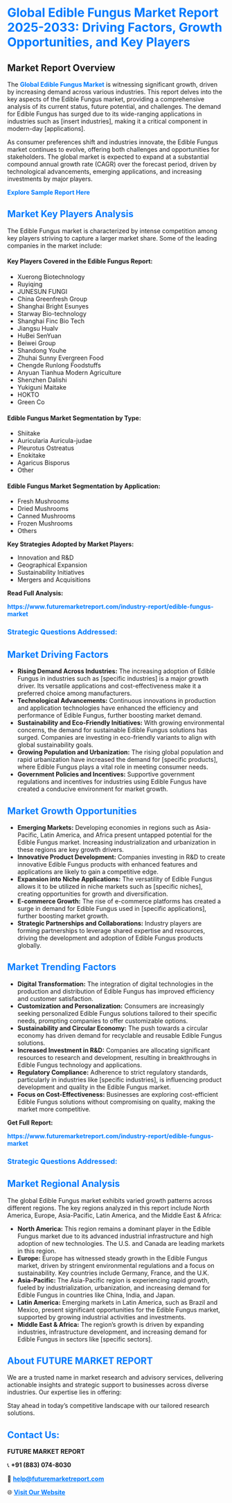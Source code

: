 <h1 style="color: #007BFF;">Global Edible Fungus Market Report 2025-2033: Driving Factors, Growth Opportunities, and Key Players</h1>

<section id="overview">
<h2>Market Report Overview</h2>
<p>The <a href="https://www.futuremarketreport.com/industry-report/edible-fungus-market" style="color: #007BFF; text-decoration: none;"><strong>Global Edible Fungus Market</strong></a> is witnessing significant growth, driven by increasing demand across various industries. This report delves into the key aspects of the Edible Fungus market, providing a comprehensive analysis of its current status, future potential, and challenges. The demand for Edible Fungus has surged due to its wide-ranging applications in industries such as [insert industries], making it a critical component in modern-day [applications].</p>
<p>As consumer preferences shift and industries innovate, the Edible Fungus market continues to evolve, offering both challenges and opportunities for stakeholders. The global market is expected to expand at a substantial compound annual growth rate (CAGR) over the forecast period, driven by technological advancements, emerging applications, and increasing investments by major players.</p>
</section>

<section id="overview">
<p><a href="https://www.futuremarketreport.com/request-sample/reportId=58892" style="color: #007BFF; text-decoration: none;"><strong>Explore Sample Report Here</strong></a></p>
</section>

<section id="key-players">
<h2 style="color: #007BFF;">Market Key Players Analysis</h2>
<p>The Edible Fungus market is characterized by intense competition among key players striving to capture a larger market share. Some of the leading companies in the market include:</p>
<h4>Key Players Covered in the Edible Fungus Report:</h4>
<ul><li>Xuerong Biotechnology</li><li>Ruyiqing</li><li>JUNESUN FUNGI</li><li>China Greenfresh Group</li><li>Shanghai Bright Esunyes</li><li>Starway Bio-technology</li><li>Shanghai Finc Bio Tech</li><li>Jiangsu Hualv</li><li>HuBei SenYuan</li><li>Beiwei Group</li><li>Shandong Youhe</li><li>Zhuhai Sunny Evergreen Food</li><li>Chengde Runlong Foodstuffs</li><li>Anyuan Tianhua Modern Agriculture</li><li>Shenzhen Dalishi</li><li>Yukiguni Maitake</li><li>HOKTO</li><li>Green Co</li></ul>
<h4>Edible Fungus Market Segmentation by Type:</h4>
<ul><li>Shiitake</li><li>Auricularia Auricula-judae</li><li>Pleurotus Ostreatus</li><li>Enokitake</li><li>Agaricus Bisporus</li><li>Other</li></ul>

<h4>Edible Fungus Market Segmentation by Application:</h4>
<ul><li>Fresh Mushrooms</li><li>Dried Mushrooms</li><li>Canned Mushrooms</li><li>Frozen Mushrooms</li><li>Others</li></ul>
<p><strong>Key Strategies Adopted by Market Players:</strong></p>
<ul>
<li>Innovation and R&D</li>
<li>Geographical Expansion</li>
<li>Sustainability Initiatives</li>
<li>Mergers and Acquisitions</li>
</ul>
</section>

<section>
<p><strong>Read Full Analysis: </strong></p><a href="https://www.futuremarketreport.com/industry-report/edible-fungus-market" style="color: #007BFF; text-decoration: none;"><strong>https://www.futuremarketreport.com/industry-report/edible-fungus-market</strong></a>
<h3 style="color: #007BFF;">Strategic Questions Addressed:</h3>
</section>

<section id="driving-factors">
<h2 style="color: #007BFF;">Market Driving Factors</h2>
<ul>
<li><strong>Rising Demand Across Industries:</strong> The increasing adoption of Edible Fungus in industries such as [specific industries] is a major growth driver. Its versatile applications and cost-effectiveness make it a preferred choice among manufacturers.</li>
<li><strong>Technological Advancements:</strong> Continuous innovations in production and application technologies have enhanced the efficiency and performance of Edible Fungus, further boosting market demand.</li>
<li><strong>Sustainability and Eco-Friendly Initiatives:</strong> With growing environmental concerns, the demand for sustainable Edible Fungus solutions has surged. Companies are investing in eco-friendly variants to align with global sustainability goals.</li>
<li><strong>Growing Population and Urbanization:</strong> The rising global population and rapid urbanization have increased the demand for [specific products], where Edible Fungus plays a vital role in meeting consumer needs.</li>
<li><strong>Government Policies and Incentives:</strong> Supportive government regulations and incentives for industries using Edible Fungus have created a conducive environment for market growth.</li>
</ul>
</section>

<section id="growth-opportunities">
<h2 style="color: #007BFF;">Market Growth Opportunities</h2>
<ul>
<li><strong>Emerging Markets:</strong> Developing economies in regions such as Asia-Pacific, Latin America, and Africa present untapped potential for the Edible Fungus market. Increasing industrialization and urbanization in these regions are key growth drivers.</li>
<li><strong>Innovative Product Development:</strong> Companies investing in R&D to create innovative Edible Fungus products with enhanced features and applications are likely to gain a competitive edge.</li>
<li><strong>Expansion into Niche Applications:</strong> The versatility of Edible Fungus allows it to be utilized in niche markets such as [specific niches], creating opportunities for growth and diversification.</li>
<li><strong>E-commerce Growth:</strong> The rise of e-commerce platforms has created a surge in demand for Edible Fungus used in [specific applications], further boosting market growth.</li>
<li><strong>Strategic Partnerships and Collaborations:</strong> Industry players are forming partnerships to leverage shared expertise and resources, driving the development and adoption of Edible Fungus products globally.</li>
</ul>
</section>

<section id="trending-factors">
<h2 style="color: #007BFF;">Market Trending Factors</h2>
<ul>
<li><strong>Digital Transformation:</strong> The integration of digital technologies in the production and distribution of Edible Fungus has improved efficiency and customer satisfaction.</li>
<li><strong>Customization and Personalization:</strong> Consumers are increasingly seeking personalized Edible Fungus solutions tailored to their specific needs, prompting companies to offer customizable options.</li>
<li><strong>Sustainability and Circular Economy:</strong> The push towards a circular economy has driven demand for recyclable and reusable Edible Fungus solutions.</li>
<li><strong>Increased Investment in R&D:</strong> Companies are allocating significant resources to research and development, resulting in breakthroughs in Edible Fungus technology and applications.</li>
<li><strong>Regulatory Compliance:</strong> Adherence to strict regulatory standards, particularly in industries like [specific industries], is influencing product development and quality in the Edible Fungus market.</li>
<li><strong>Focus on Cost-Effectiveness:</strong> Businesses are exploring cost-efficient Edible Fungus solutions without compromising on quality, making the market more competitive.</li>
</ul>
</section>

<section>
<p><strong>Get Full Report: </strong></p><a href="https://www.futuremarketreport.com/industry-report/edible-fungus-market" style="color: #007BFF; text-decoration: none;"><strong>https://www.futuremarketreport.com/industry-report/edible-fungus-market</strong></a>
<h3 style="color: #007BFF;">Strategic Questions Addressed:</h3>
</section>


<section id="regional-analysis">
<h2 style="color: #007BFF;">Market Regional Analysis</h2>
<p>The global Edible Fungus market exhibits varied growth patterns across different regions. The key regions analyzed in this report include North America, Europe, Asia-Pacific, Latin America, and the Middle East & Africa:</p>
<ul>
<li><strong>North America:</strong> This region remains a dominant player in the Edible Fungus market due to its advanced industrial infrastructure and high adoption of new technologies. The U.S. and Canada are leading markets in this region.</li>
<li><strong>Europe:</strong> Europe has witnessed steady growth in the Edible Fungus market, driven by stringent environmental regulations and a focus on sustainability. Key countries include Germany, France, and the U.K.</li>
<li><strong>Asia-Pacific:</strong> The Asia-Pacific region is experiencing rapid growth, fueled by industrialization, urbanization, and increasing demand for Edible Fungus in countries like China, India, and Japan.</li>
<li><strong>Latin America:</strong> Emerging markets in Latin America, such as Brazil and Mexico, present significant opportunities for the Edible Fungus market, supported by growing industrial activities and investments.</li>
<li><strong>Middle East & Africa:</strong> The region’s growth is driven by expanding industries, infrastructure development, and increasing demand for Edible Fungus in sectors like [specific sectors].</li>
</ul>
</section>

<footer>
<h2 style="color: #007BFF;">About FUTURE MARKET REPORT</h2>
<p>We are a trusted name in market research and advisory services, delivering actionable insights and strategic support to businesses across diverse industries. Our expertise lies in offering:</p>

<p>Stay ahead in today’s competitive landscape with our tailored research solutions.</p>

<h2 style="color: #007BFF;">Contact Us:</h2>
<p><strong>FUTURE MARKET REPORT</strong></p>
<p>📞 <strong>+91 (883) 074-8030</strong></p>
<p>📧 <strong><a href="mailto:help@futuremarketreport.com" style="color: #007BFF;">help@futuremarketreport.com</a></strong></p>
<p>🌐 <strong><a href="https://www.futuremarketreport.com/" style="color: #007BFF;">Visit Our Website</a></strong></p>
</footer>